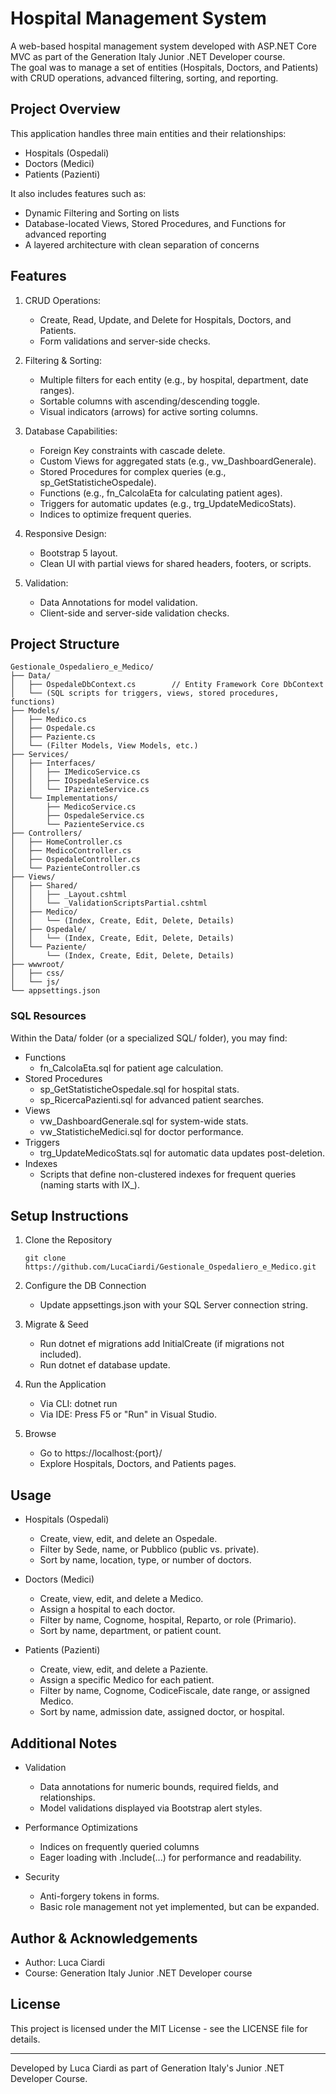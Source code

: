 # Hospital Management System

A web-based hospital management system developed with ASP.NET Core MVC as part of the Generation Italy Junior .NET Developer course.  
The goal was to manage a set of entities (Hospitals, Doctors, and Patients) with CRUD operations, advanced filtering, sorting, and reporting.

## Project Overview

This application handles three main entities and their relationships:
- Hospitals (Ospedali)
- Doctors (Medici)
- Patients (Pazienti)

It also includes features such as:
- Dynamic Filtering and Sorting on lists
- Database-located Views, Stored Procedures, and Functions for advanced reporting
- A layered architecture with clean separation of concerns

## Features

1. CRUD Operations:
   - Create, Read, Update, and Delete for Hospitals, Doctors, and Patients.
   - Form validations and server-side checks.

2. Filtering & Sorting:
   - Multiple filters for each entity (e.g., by hospital, department, date ranges).
   - Sortable columns with ascending/descending toggle.
   - Visual indicators (arrows) for active sorting columns.

3. Database Capabilities:
   - Foreign Key constraints with cascade delete.
   - Custom Views for aggregated stats (e.g., vw_DashboardGenerale).
   - Stored Procedures for complex queries (e.g., sp_GetStatisticheOspedale).
   - Functions (e.g., fn_CalcolaEta for calculating patient ages).
   - Triggers for automatic updates (e.g., trg_UpdateMedicoStats).
   - Indices to optimize frequent queries.

4. Responsive Design:
   - Bootstrap 5 layout.
   - Clean UI with partial views for shared headers, footers, or scripts.

5. Validation:
   - Data Annotations for model validation.
   - Client-side and server-side validation checks.

## Project Structure

```
Gestionale_Ospedaliero_e_Medico/
├── Data/
│   ├── OspedaleDbContext.cs        // Entity Framework Core DbContext
│   └── (SQL scripts for triggers, views, stored procedures, functions)
├── Models/
│   ├── Medico.cs
│   ├── Ospedale.cs
│   ├── Paziente.cs
│   └── (Filter Models, View Models, etc.)
├── Services/
│   ├── Interfaces/
│   │   ├── IMedicoService.cs
│   │   ├── IOspedaleService.cs
│   │   └── IPazienteService.cs
│   └── Implementations/
│       ├── MedicoService.cs
│       ├── OspedaleService.cs
│       └── PazienteService.cs
├── Controllers/
│   ├── HomeController.cs
│   ├── MedicoController.cs
│   ├── OspedaleController.cs
│   └── PazienteController.cs
├── Views/
│   ├── Shared/
│   │   ├── _Layout.cshtml
│   │   └── _ValidationScriptsPartial.cshtml
│   ├── Medico/
│   │   └── (Index, Create, Edit, Delete, Details)
│   ├── Ospedale/
│   │   └── (Index, Create, Edit, Delete, Details)
│   └── Paziente/
│       └── (Index, Create, Edit, Delete, Details)
├── wwwroot/
│   ├── css/
│   └── js/
└── appsettings.json
```

### SQL Resources

Within the Data/ folder (or a specialized SQL/ folder), you may find:
- Functions  
  - fn_CalcolaEta.sql for patient age calculation.
- Stored Procedures  
  - sp_GetStatisticheOspedale.sql for hospital stats.
  - sp_RicercaPazienti.sql for advanced patient searches.
- Views  
  - vw_DashboardGenerale.sql for system-wide stats.
  - vw_StatisticheMedici.sql for doctor performance.
- Triggers  
  - trg_UpdateMedicoStats.sql for automatic data updates post-deletion.
- Indexes  
  - Scripts that define non-clustered indexes for frequent queries (naming starts with IX_).

## Setup Instructions

1. Clone the Repository  
   ```
   git clone https://github.com/LucaCiardi/Gestionale_Ospedaliero_e_Medico.git
   ```

2. Configure the DB Connection  
   - Update appsettings.json with your SQL Server connection string.

3. Migrate & Seed  
   - Run dotnet ef migrations add InitialCreate (if migrations not included).  
   - Run dotnet ef database update.

4. Run the Application  
   - Via CLI: dotnet run  
   - Via IDE: Press F5 or "Run" in Visual Studio.

5. Browse  
   - Go to https://localhost:{port}/  
   - Explore Hospitals, Doctors, and Patients pages.

## Usage

- Hospitals (Ospedali)  
  - Create, view, edit, and delete an Ospedale.  
  - Filter by Sede, name, or Pubblico (public vs. private).  
  - Sort by name, location, type, or number of doctors.

- Doctors (Medici)  
  - Create, view, edit, and delete a Medico.  
  - Assign a hospital to each doctor.  
  - Filter by name, Cognome, hospital, Reparto, or role (Primario).  
  - Sort by name, department, or patient count.

- Patients (Pazienti)  
  - Create, view, edit, and delete a Paziente.  
  - Assign a specific Medico for each patient.  
  - Filter by name, Cognome, CodiceFiscale, date range, or assigned Medico.  
  - Sort by name, admission date, assigned doctor, or hospital.

## Additional Notes

- Validation  
  - Data annotations for numeric bounds, required fields, and relationships.  
  - Model validations displayed via Bootstrap alert styles.

- Performance Optimizations  
  - Indices on frequently queried columns  
  - Eager loading with .Include(...) for performance and readability.

- Security  
  - Anti-forgery tokens in forms.  
  - Basic role management not yet implemented, but can be expanded.

## Author & Acknowledgements

- Author: Luca Ciardi  
- Course: Generation Italy Junior .NET Developer course  

## License

This project is licensed under the MIT License - see the LICENSE file for details.

---

Developed by Luca Ciardi as part of Generation Italy's Junior .NET Developer Course.
